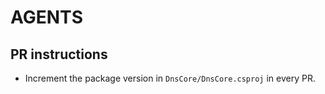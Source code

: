# AGENTS

## PR instructions

- Increment the package version in `DnsCore/DnsCore.csproj` in every PR.
